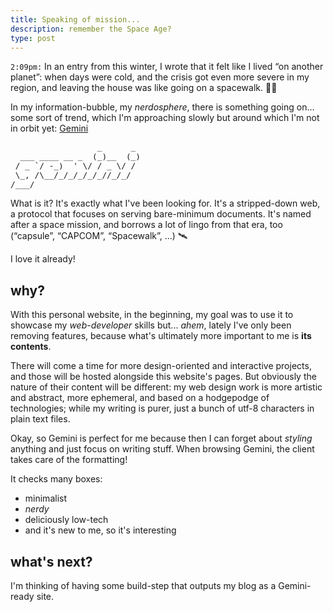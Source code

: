```yaml
---
title: Speaking of mission...
description: remember the Space Age?
type: post
---
```


<style>
.uncut-gem {
  font: 0.8rem Menlo,Consolas,DejaVu Sans Mono,Monaco,monospace;
}
</style>

`2:09pm:` In an entry from this winter, I wrote that it felt like I lived “on another planet”: when days were cold, and the crisis got even more severe in my region, and leaving the house was like going on a spacewalk. 👨‍🚀

In my information-bubble, my _nerdosphere_, there is something going on... some sort of trend, which I'm approaching slowly but around which I'm not in orbit yet: [Gemini](https://gemini.circumlunar.space/)

<pre class="uncut-gem">
                  _      _
  ___ ____ __ _  (_)__  (_)
 / _ `/ -_)  ' \/ / _ \/ /
 \_, /\__/_/_/_/_/_//_/_/
/___/
</pre>

What is it? It's exactly what I've been looking for. It's a stripped-down web, a protocol that focuses on serving bare-minimum documents. It's named after a space mission, and borrows a lot of lingo from that era, too (“capsule”, “CAPCOM”, “Spacewalk”, ...) 🛰

I love it already!

## why?

With this personal website, in the beginning, my goal was to use it to showcase my _web-developer_ skills but... _*ahem*_, lately I've only been removing features, because what's ultimately more important to me is **its contents**.

There will come a time for more design-oriented and interactive projects, and those will be hosted alongside this website's pages. But obviously the nature of their content will be different: my web design work is more artistic and abstract, more ephemeral, and based on a hodgepodge of technologies; while my writing is purer, just a bunch of utf-8 characters in plain text files.

Okay, so Gemini is perfect for me because then I can forget about _styling_ anything and just focus on writing stuff. When browsing Gemini, the client takes care of the formatting!

It checks many boxes:

* minimalist
* _nerdy_
* deliciously low-tech
* and it's new to me, so it's interesting

## what's next?

I'm thinking of having some build-step that outputs my blog as a Gemini-ready site.
